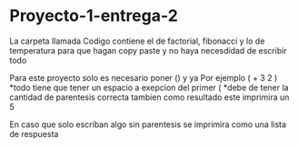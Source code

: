 # Proyecto-1-entrega-2
La carpeta llamada Codigo contiene el de factorial, fibonacci y lo de temperatura para que hagan copy paste y no haya necesdidad de escribir todo

Para este proyecto solo es necesario poner () y ya
Por ejemplo ( + 3 2 ) 
*todo tiene que tener un espacio a exepcion del primer (
*debe de tener la cantidad de parentesis correcta tambien
como resultado este imprimira un 5


En caso que solo escriban algo sin parentesis se imprimira como una lista de respuesta
